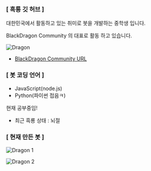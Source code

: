 ### [ 흑룡 깃 허브 ]

대한민국에서 활동하고 있는 취미로 봇을 개발하는 중학생 입니다.

BlackDragon Community 의 대표로 활동 하고 있습니다. 

![Dragon](https://cdn.discordapp.com/attachments/772423311442837534/776502884274536488/25.png)

* [BlackDragon Community URL](httpsdiscord.ggXCpAAYY)

### [ 봇 코딩 언어 ]

* JavaScript(node.js)
* Python(파이썬 접음ㅋ)

현재 공부중임!

* 최근 흑룡 상태 : 뇌절

### [ 현재 만든 봇 ]

![Dragon 1](https://cdn.discordapp.com/attachments/772423311442837534/777185250979086346/1.png)

![Dragon 2](https://cdn.discordapp.com/attachments/772423311442837534/777185249687502858/2.png)
